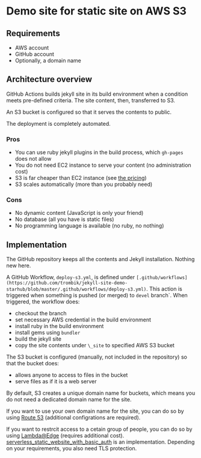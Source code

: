 # Demo site for static site on AWS S3

## Requirements

- AWS account
- GitHub account
- Optionally, a domain name

## Architecture overview

GitHub Actions builds jekyll site in its build environment when a condition
meets pre-defined criteria. The site content, then, transferred to S3.

An S3 bucket is configured so that it serves the contents to public.

The deployment is completely automated.

### Pros

- You can use ruby jekyll plugins in the build process, which `gh-pages` does
  not allow
- You do not need EC2 instance to serve your content (no administration cost)
- S3 is far cheaper than EC2 instance (see [the pricing](https://aws.amazon.com/s3/pricing/))
- S3 scales automatically (more than you probably need)

### Cons

- No dynamic content (JavaScript is only your friend)
- No database (all you have is static files)
- No programming language is available (no ruby, no nothing)

## Implementation

The GitHub repository keeps all the contents and Jekyll installation. Nothing
new here.

A GitHub Workflow, `deploy-s3.yml`, is defined under
`[.github/workflows](https://github.com/trombik/jekyll-site-demo-starhub/blob/master/.github/workflows/deploy-s3.yml)`.
This action is triggered when something is pushed (or merged) to `devel`
branch`.  When triggered, the workflow does:

- checkout the branch
- set necessary AWS credential in the build environment
- install ruby in the build environment
- install gems using `bundler`
- build the jekyll site
- copy the site contents under `\_site` to specified AWS S3 bucket

The S3 bucket is configured (manually, not included in the repository) so that
the bucket does:

- allows anyone to access to files in the bucket
- serve files as if it is a web server

By default, S3 creates a unique domain name for buckets, which means you do
not need a dedicated domain name for the site.

If you want to use your own domain name for the site, you can do so by using
[Route 53](https://aws.amazon.com/route53/) (additional configrations are
required).

If you want to restrcit access to a cetain group of people, you can do so by
using
[Lambda@Edge](https://docs.aws.amazon.com/AmazonCloudFront/latest/DeveloperGuide/lambda-at-the-edge.html)
(requires additional cost).
[serverless_static_website_with_basic_auth](https://github.com/dumrauf/serverless_static_website_with_basic_auth)
is an implementation. Depending on your requirements, you also need TLS
protection.
